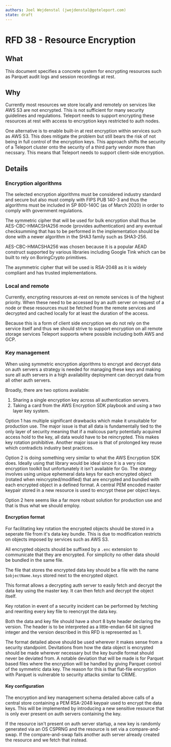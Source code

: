 ```yaml
---
authors: Joel Wejdenstal (jwejdenstal@goteleport.com)
state: draft
---
```


# RFD 38 - Resource Encryption

## What

This document specifies a concrete system for encrypting resources such as Parquet audit logs and session recordings at rest.

## Why

Currently most resources we store locally and remotely on services like AWS S3 are not encrypted. This is not sufficient for many security guidelines and regulations. Teleport needs to support encrypting these resources at rest with access to encryption keys restricted to auth nodes.

One alternative is to enable built-in at rest encryption within services such as AWS S3. This does mitigate the problem but still bears the risk of not being in full control of the encryption keys. This approach shifts the security of a Teleport cluster onto the security of a third party vendor more than necssary. This means that Teleport needs to support client-side encryption.

## Details

### Encryption algorithms

The selected encryption algorithms must be considered industry standard and secure but also must comply with FIPS PUB 140-3 and thus the algorithms must be included in SP 800-140C (as of March 2020) in order to comply with government regulations.

The symmetric cipher that will be used for bulk encryption shall thus be AES-CBC-HMACSHA256 mode (provides authentication) and any eventual checksumming that has to be performed in the implementation should be done with a newer algorithm in the SHA3 family such as SHA3-256.

AES-CBC-HMACSHA256 was chosen because it is a popular AEAD construct supported by various libraries including Google Tink which can be built to rely on BoringCrypto primitives.

The asymmetric cipher that will be used is RSA-2048 as it is widely compliant and has trusted implementations.

### Local and remote

Currently, encrypting resources at-rest on remote services is of the highest priority.
When these need to be accessed by an auth server on request of a node or these resources must be fetched from the remote services and decrypted and cached locally for at least the duration of the access.

Because this is a form of client side encryption we do not rely on the service itself and thus we should strive to support encryption on all remote storage services Teleport supports where possible including both AWS and GCP.

### Key management

When using symmetric encryption algorithms to encrypt and decrypt data on auth servers a strategy is needed for managing these keys and making sure all auth servers in a high availability deployment can decrypt data from all other auth servers.

Broadly, there are two options available:

1. Sharing a single encryption key across all authentication servers.
2. Taking a card from the AWS Encryption SDK playbook and using a two layer key system.

Option 1 has multiple significant drawbacks which make it unsuitable for production use. The major issue is that all data is fundamentally tied to the only layer of security meaning that if a malicous party potentially acquired access hold to the key, all data would have to be reincrypted. This makes key rotation prohibitive. Another major issue is that of prolonged key reuse which contradicts industry best practices.

Option 2 is doing something very similar to what the AWS Encryption SDK does. Ideally using that library would be ideal since it is a very nice encryption toolkit but unfortunately it isn't available for Go. The strategy involves using unique ephemeral data keys for each encrypted object (rotated when reincrypted/modified) that are encrypted and bundled with each encrypted object in a defined format. A central PEM encoded master keypair stored in a new resource is used to encrypt these per object keys.

Option 2 here seems like a far more robust solution for production use and that is thus what we should employ.

#### Encryption format

For facilitating key rotation the encrypted objects should be stored in a seperate file from it's data key bundle. This is due to modification restricts on objects imposed by services such as AWS S3.

All encrypted objects should be suffixed by a `.enc` extension to communicate that they are encrypted. For simplicity no other data should be bundled in the same file.

The file that stores the encrypted data key should be a file with the name `$objectName.keys` stored next to the encrypted object.

This format allows a decrypting auth server to easily fetch and decrypt the data key using the master key. It can then fetch and decrypt the object itself.

Key rotation in event of a security incident can be performed by fetching and rewriting every key file to reencrypt the data key.

Both the data and key file should have a short 8 byte header declaring the version. The header is to be interpreted as a little-endian 64 bit signed integer and the version described in this RFD is represented as 1.

The format detailed above should be used wherever it makes sense from a security standpoint. Devitations from how the data object is encrypted should be made wherever necessary but the key bundle format should never be deviated from. A notable deviation that will be made is for Parquet based files where the encryption will be handled by giving Parquet control of the symmetric data key. The reason for this is that flat-file encryption with Parquet is vulnerable to security attacks similar to CRIME.

#### Key configuration

The encryption and key management schema detailed above calls of a central store containing a PEM RSA-2048 keypair used to encrypt the data keys. This will be implemented by introducing a new sensitive resource that is only ever present on auth servers containing the key.

If the resource isn't present on auth server startup, a new key is randomly generated via an OS CSPRNG and the resource is set via a compare-and-swap. If the compare-and-swap fails another auth server already created the resource and we fetch that instead.
